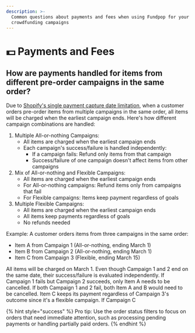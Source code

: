 ```yaml
---
description: >-
  Common questions about payments and fees when using Fundpop for your
  crowdfunding campaigns
---
```


# 💵 Payments and Fees

## How are payments handled for items from different pre-order campaigns in the same order?

Due to [Shopify's single payment capture date limitation](https://shopify.dev/docs/apps/build/purchase-options/deferred#limitations), when a customer orders pre-order items from multiple campaigns in the same order, all items will be charged when the earliest campaign ends. Here's how different campaign combinations are handled:

1. Multiple All-or-nothing Campaigns:
   * All items are charged when the earliest campaign ends
   * Each campaign's success/failure is handled independently:
     * If a campaign fails: Refund only items from that campaign
     * Success/failure of one campaign doesn't affect items from other campaigns
2. Mix of All-or-nothing and Flexible Campaigns:
   * All items are charged when the earliest campaign ends
   * For All-or-nothing campaigns: Refund items only from campaigns that fail
   * For Flexible campaigns: Items keep payment regardless of goals
3. Multiple Flexible Campaigns:
   * All items are charged when the earliest campaign ends
   * All items keep payments regardless of goals
   * No refunds needed

Example: A customer orders items from three campaigns in the same order:

* Item A from Campaign 1 (All-or-nothing, ending March 1)
* Item B from Campaign 2 (All-or-nothing, ending March 1)
* Item C from Campaign 3 (Flexible, ending March 15)

All items will be charged on March 1. Even though Campaign 1 and 2 end on the same date, their success/failure is evaluated independently. If Campaign 1 fails but Campaign 2 succeeds, only Item A needs to be cancelled. If both Campaign 1 and 2 fail, both Item A and B would need to be cancelled. Item C keeps its payment regardless of Campaign 3's outcome since it's a flexible campaign. If Campaign C&#x20;

{% hint style="success" %}
Pro tip: Use the order status filters to focus on orders that need immediate attention, such as processing pending payments or handling partially paid orders.
{% endhint %}

